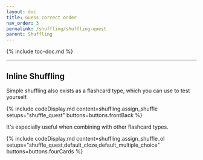 ```yaml
---
layout: doc
title: Guess correct order
nav_order: 3
permalink: /shuffling/shuffling-quest
parent: Shuffling
---
```


{% include toc-doc.md %}

---
## Inline Shuffling

Simple shuffling also exists as a flashcard type, which you can use to test yourself.

{% include codeDisplay.md content=shuffling.assign_shuffle setups="shuffle_quest" buttons=buttons.frontBack %}

It's especially useful when combining with other flashcard types.

{% include codeDisplay.md content=shuffling.assign_shuffle_ol setups="shuffle_quest,default_cloze,default_multiple_choice" buttons=buttons.fourCards %}
